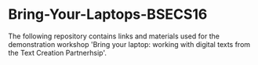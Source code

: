 # Bring-Your-Laptops-BSECS16
The following repository contains links and materials used for the demonstration workshop 'Bring your laptop: working with digital texts from the Text Creation Partnerhsip'.
